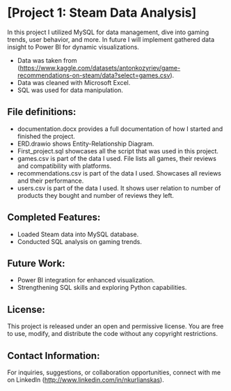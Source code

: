 # [Project 1: Steam Data Analysis]

In this project I utilized MySQL for data management, dive into gaming trends, user behavior, and more.
In future I will implement gathered data insight to Power BI for dynamic visualizations.

- Data was taken from (https://www.kaggle.com/datasets/antonkozyriev/game-recommendations-on-steam/data?select=games.csv).
- Data was cleaned with Microsoft Excel.
- SQL was used for data manipulation.

## File definitions:

- documentation.docx provides a full documentation of how I started and finished the project.
- ERD.drawio shows Entity-Relationship Diagram.
- First_project.sql showcases all the script that was used in this project.
- games.csv is part of the data I used. File lists all games, their reviews and compatibility with platforms.
- recommendations.csv is part of the data I used. Showcases all reviews and their performance.
- users.csv is part of the data I used. It shows user relation to number of products they bought and number of reviews they left.

## Completed Features:

- Loaded Steam data into MySQL database.
- Conducted SQL analysis on gaming trends.

## Future Work:

- Power BI integration for enhanced visualization.
- Strengthening SQL skills and exploring Python capabilities.

## License:

This project is released under an open and permissive license. You are free to use, modify, and distribute the code without any copyright restrictions.

## Contact Information:

For inquiries, suggestions, or collaboration opportunities, connect with me on LinkedIn (http://www.linkedin.com/in/nkurlianskas).
